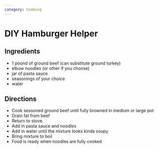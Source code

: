 ```yaml
---
category: Cooking
---
```


# DIY Hamburger Helper

## Ingredients

* 1 pound of ground beef (can substitute ground turkey)
* elbow noodles (or other if you choose)
* jar of pasta sauce
* seasonings of your choice
* water

## Directions

* Cook seasoned ground beef until fully browned in medium or large pot
* Drain fat from beef
* Return to stove.
* Add in pasta sauce and noodles
* Add in water until the mixture looks kinda soupy
* Bring mixture to boil
* Food is ready when noodles are fully cooked
